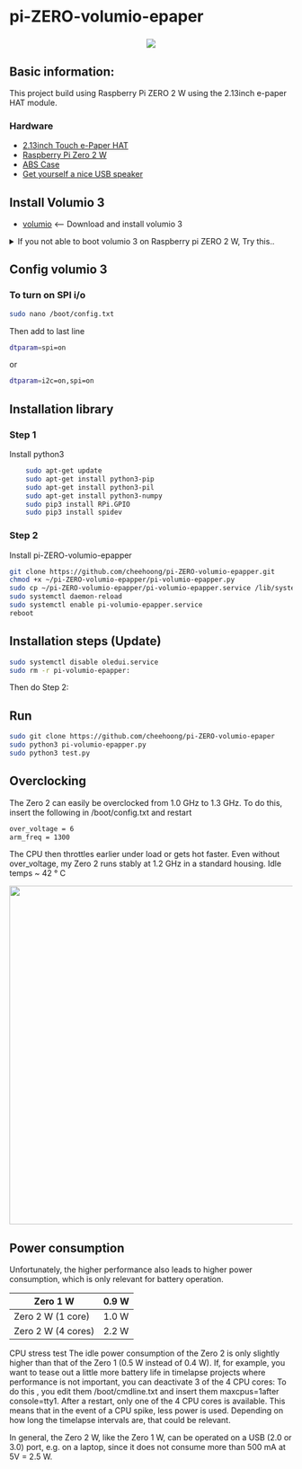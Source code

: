 # pi-ZERO-volumio-epaper
###

<p align="center">
<img src="https://www.waveshare.com/img/devkit/LCD/2.13inch-Touch-e-Paper-HAT-with-case/2.13inch-Touch-e-Paper-HAT-with-case-details-1.jpg"
</p>

## Basic information:
This project build using Raspberry Pi ZERO 2 W using the 2.13inch e-paper HAT module.
### Hardware
- [2.13inch Touch e-Paper HAT](https://www.waveshare.net/wiki/2.13inch_Touch_e-Paper_HAT)
- [Raspberry Pi Zero 2 W](https://www.raspberrypi.com/products/raspberry-pi-zero-2-w)
- [ABS Case](https://www.waveshare.com/2.13inch-Touch-e-Paper-HAT-with-case.htm)
- [Get yourself a nice USB speaker](https://www.aliexpress.com/i/1005001710457608.html)

## Install Volumio 3
- [volumio](https://volumio.com/en/get-started) <-- Download and install volumio 3


<details><summary>If you not able to boot volumio 3 on Raspberry pi ZERO 2 W, Try this..</summary>
<p>

</p>
<p>
- Change new SD-card (could be faulty SD-card)
</p>
<p>
- Setup your SD-card on raspberry pi 3/4, (basic setup + wifi) then move the SD-card to your Raspberry pi ZERO
</p>
</details>

## Config volumio 3
### To turn on SPI i/o
```bash
sudo nano /boot/config.txt
```
Then add to last line
```bash
dtparam=spi=on
```
or
```bash
dtparam=i2c=on,spi=on
```

## Installation library

### Step 1
Install python3
```bash
    sudo apt-get update
    sudo apt-get install python3-pip
    sudo apt-get install python3-pil
    sudo apt-get install python3-numpy
    sudo pip3 install RPi.GPIO
    sudo pip3 install spidev
```
### Step 2
Install pi-ZERO-volumio-epapper

```bash
git clone https://github.com/cheehoong/pi-ZERO-volumio-epapper.git
chmod +x ~/pi-ZERO-volumio-epapper/pi-volumio-epapper.py
sudo cp ~/pi-ZERO-volumio-epapper/pi-volumio-epapper.service /lib/systemd/system/
sudo systemctl daemon-reload
sudo systemctl enable pi-volumio-epapper.service
reboot
````
## Installation steps (Update)
```bash
sudo systemctl disable oledui.service
sudo rm -r pi-volumio-epapper:
```
Then do Step 2:

## Run

```bash
sudo git clone https://github.com/cheehoong/pi-ZERO-volumio-epaper
sudo python3 pi-volumio-epapper.py
sudo python3 test.py
```

## Overclocking
The Zero 2 can easily be overclocked from 1.0 GHz to 1.3 GHz.
To do this, insert the following in /boot/config.txt and restart

```bash
over_voltage = 6
arm_freq = 1300
```
The CPU then throttles earlier under load or gets hot faster.
Even without over_voltage, my Zero 2 runs stably at 1.2 GHz in a standard housing. Idle temps ~ 42 ° C

<p align="center">
<img src="https://assets.raspberrypi.com/static/51035ec4c2f8f630b3d26c32e90c93f1/2b8d7/zero2-hero.webp" alt width="603" height=""400"
</p>

## Power consumption
Unfortunately, the higher performance also leads to higher power consumption, which is only relevant for battery operation.

| Zero 1 W            | 0.9 W       |
|---------------------|-------------|
| Zero 2 W (1 core)   | 1.0 W       |
| Zero 2 W (4 cores)  | 2.2 W       |

CPU stress test
The idle power consumption of the Zero 2 is only slightly higher than that of the Zero 1 (0.5 W instead of 0.4 W).
If, for example, you want to tease out a little more battery life in timelapse projects where performance is not important, you can deactivate 3 of the 4 CPU cores:
To do this , you edit them /boot/cmdline.txt and insert them maxcpus=1after console=tty1. After a restart, only one of the 4 CPU cores is available. This means that in the event of a CPU spike, less power is used. Depending on how long the timelapse intervals are, that could be relevant.

In general, the Zero 2 W, like the Zero 1 W, can be operated on a USB (2.0 or 3.0) port, e.g. on a laptop, since it does not consume more than 500 mA at 5V = 2.5 W.
